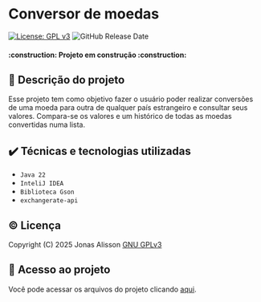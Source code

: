 # Conversor de moedas

[![License: GPL v3](https://img.shields.io/badge/License-GPLv3-blue.svg)](https://www.gnu.org/licenses/gpl-3.0)
![GitHub Release Date](https://img.shields.io/github/release-date/jonas4lisson/conversorDeMoedas)

<h4 align="left"> 
    :construction:  Projeto em construção  :construction:
</h4>

## 📜 Descrição do projeto
Esse projeto tem como objetivo fazer o usuário poder realizar conversões de uma moeda para outra de qualquer país estrangeiro e consultar seus valores.
Compara-se os valores e um histórico de todas as moedas convertidas numa lista.

## ✔️ Técnicas e tecnologias utilizadas

- ``Java 22``
- ``InteliJ IDEA``
- ``Biblioteca Gson``
- ``exchangerate-api``

## ©️ Licença

Copyright (C) 2025 Jonas Alisson [GNU GPLv3](./LICENSE) 

## 📁 Acesso ao projeto

Você pode acessar os arquivos do projeto clicando [aqui](https://github.com/jonas4lisson/conversorDeMoedas/src).
